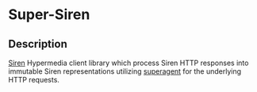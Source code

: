 # Super-Siren #

## Description ##

[Siren](https://github.com/kevinswiber/siren) Hypermedia client library which process Siren HTTP responses into immutable Siren representations utilizing [superagent](https://github.com/visionmedia/superagent) for the underlying HTTP requests.